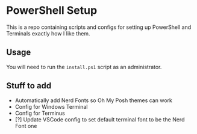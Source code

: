 # PowerShell Setup

This is a repo containing scripts and configs for setting up PowerShell and Terminals exactly how I like them.

## Usage

You will need to run the `install.ps1` script as an administrator.

## Stuff to add

- Automatically add Nerd Fonts so Oh My Posh themes can work
- Config for Windows Terminal
- Config for Terminus
- [?] Update VSCode config to set default terminal font to be the Nerd Font one
